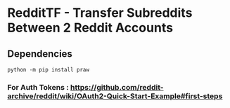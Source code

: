 # RedditTF - Transfer Subreddits Between 2 Reddit Accounts

## Dependencies
```
python -m pip install praw
```

### For Auth Tokens : https://github.com/reddit-archive/reddit/wiki/OAuth2-Quick-Start-Example#first-steps
